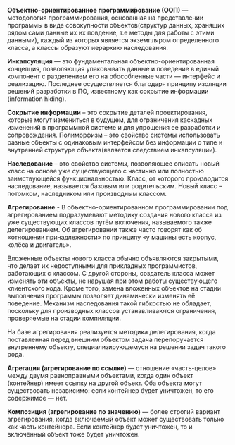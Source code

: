 **Объе́ктно-ориенти́рованное программи́рование (ООП)** — методология программирования, основанная на представлении программы в виде совокупности объектов(структур данных, хранящих рядом сами данные их их повдение, т.е методы для работы с этими данными), каждый из которых является экземпляром определенного класса, а классы образуют иерархию наследования.

**Инкапсуляция** — это фундаментальная объектно-ориентированная концепция, позволяющая упаковывать данные и поведение в единый компонент с разделением его на обособленные части — интерфейс и реализацию. Последнее осуществляется благодаря принципу изоляции решений разработки в ПО, известному как сокрытие информации (information hiding).

**Сокрытие информации** – это сокрытие деталей проектирования, которые могут измениться в будущем, для ограничения каскадных изменений в программной системе и для упрощения ее разработки и сопровождения.
Полиморфизм – это свойство системы использовать разные объекты с одинаковым интерфейсом без информации о типе и внутренней структуре объекта(является следствием инкапсуляции).

**Наследование** – это свойство системы, позволяющее описать новый класс на основе уже существующего с частично или полностью заимствующейся функциональностью. Класс, от которого производится наследование, называется базовым или родительским. Новый класс – потомком, наследником или производным классом.

**Агрегирование** - В объектно-ориентированном программировании под агрегированием подразумевают методику создания нового класса из уже существующих классов путём включения, называемого также делегированием. Об агрегировании также часто говорят как об «отношении принадлежности» по принципу «у машины есть корпус, колёса и двигатель».

Вложенные объекты нового класса обычно объявляются закрытыми, что делает их недоступными для прикладных программистов, работающих с классом. С другой стороны, создатель класса может изменять эти объекты, не нарушая при этом работы существующего клиентского кода. Кроме того, замена вложенных объектов на стадии выполнения программы позволяет динамически изменять её поведение. Механизм наследования такой гибкостью не обладает, поскольку для производных классов устанавливаются ограничения, проверяемые на стадии компиляции.

На базе агрегирования реализуется методика делегирования, когда поставленная перед внешним объектом задача перепоручается внутреннему объекту, специализирующемуся на решении задач такого рода.

**Агрегация (агрегирование по ссылке)** — отношение «часть-целое» между двумя равноправными объектами, когда один объект (контейнер) имеет ссылку на другой объект. Оба объекта могут существовать независимо: если контейнер будет уничтожен, то его содержимое — нет.

**Композиция (агрегирование по значению)** — более строгий вариант агрегирования, когда включаемый объект может существовать только как часть контейнера. Если контейнер будет уничтожен, то и включённый объект тоже будет уничтожен.